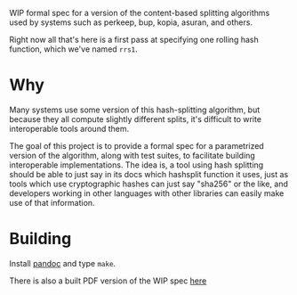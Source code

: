 WIP formal spec for a version of the content-based splitting algorithms
used by systems such as perkeep, bup, kopia, asuran, and others.

Right now all that's here is a first pass at specifying one rolling hash
function, which we've named `rrs1`.

# Why

Many systems use some version of this hash-splitting algorithm, but
because they all compute slightly different splits, it's difficult to
write interoperable tools around them.

The goal of this project is to provide a formal spec for a parametrized
version of the algorithm, along with test suites, to facilitate building
interoperable implementations. The idea is, a tool using hash splitting
should be able to just say in its docs which hashsplit function it uses,
just as tools which use cryptographic hashes can just say "sha256" or
the like, and developers working in other languages with other libraries
can easily make use of that information.

# Building

Install [pandoc](https://pandoc.org) and type `make`.

There is also a built PDF version of the WIP spec [here][1]

[1]: https://raw.githubusercontent.com/hashsplit/hashsplit-spec/gh-pages/spec.pdf
